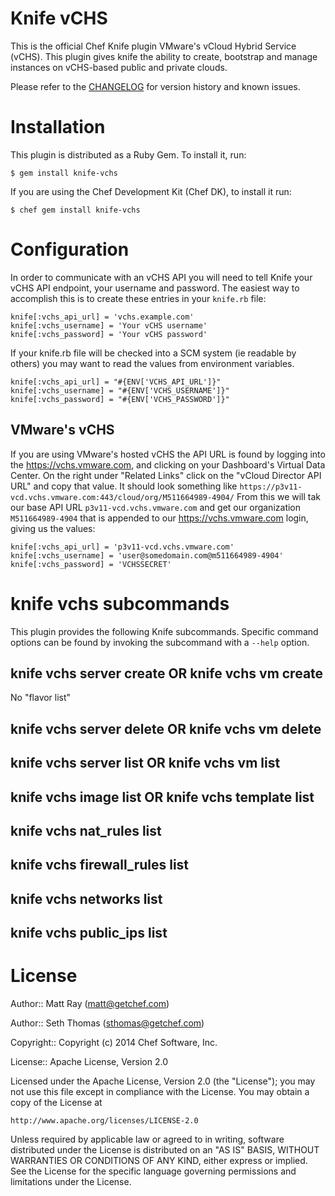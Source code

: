 Knife vCHS
===============

This is the official Chef Knife plugin VMware's vCloud Hybrid Service (vCHS). This plugin gives knife the ability to create, bootstrap and manage instances on vCHS-based public and private clouds.

Please refer to the [CHANGELOG](CHANGELOG.md) for version history and known issues.

# Installation #

This plugin is distributed as a Ruby Gem. To install it, run:

    $ gem install knife-vchs

If you are using the Chef Development Kit (Chef DK), to install it run:

    $ chef gem install knife-vchs

# Configuration #

In order to communicate with an vCHS API you will need to tell Knife your vCHS API endpoint, your username and password. The easiest way to accomplish this is to create these entries in your `knife.rb` file:

    knife[:vchs_api_url] = 'vchs.example.com'
    knife[:vchs_username] = 'Your vCHS username'
    knife[:vchs_password] = 'Your vCHS password'

If your knife.rb file will be checked into a SCM system (ie readable by others) you may want to read the values from environment variables.

    knife[:vchs_api_url] = "#{ENV['VCHS_API_URL']}"
    knife[:vchs_username] = "#{ENV['VCHS_USERNAME']}"
    knife[:vchs_password] = "#{ENV['VCHS_PASSWORD']}"

## VMware's vCHS ##

If you are using VMware's hosted vCHS the API URL is found by logging into the https://vchs.vmware.com, and clicking on your Dashboard's Virtual Data Center. On the right under "Related Links" click on the "vCloud Director API URL" and copy that value. It should look something like `https://p3v11-vcd.vchs.vmware.com:443/cloud/org/M511664989-4904/` From this we will tak our base API URL `p3v11-vcd.vchs.vmware.com` and get our organization `M511664989-4904` that is appended to our https://vchs.vmware.com login, giving us the values:

    knife[:vchs_api_url] = 'p3v11-vcd.vchs.vmware.com'
    knife[:vchs_username] = 'user@somedomain.com@m511664989-4904'
    knife[:vchs_password] = 'VCHSSECRET'

# knife vchs subcommands #

This plugin provides the following Knife subcommands. Specific command options can be found by invoking the subcommand with a `--help` option.

## knife vchs server create OR knife vchs vm create ##
No "flavor list"

## knife vchs server delete OR knife vchs vm delete ##

## knife vchs server list OR knife vchs vm list ##

## knife vchs image list OR knife vchs template list ##

## knife vchs nat_rules list ##

## knife vchs firewall_rules list ##

## knife vchs networks list ##

## knife vchs public_ips list ##

# License #

Author:: Matt Ray (<matt@getchef.com>)

Author:: Seth Thomas (<sthomas@getchef.com>)

Copyright:: Copyright (c) 2014 Chef Software, Inc.

License:: Apache License, Version 2.0

Licensed under the Apache License, Version 2.0 (the "License");
you may not use this file except in compliance with the License.
You may obtain a copy of the License at

    http://www.apache.org/licenses/LICENSE-2.0

Unless required by applicable law or agreed to in writing, software
distributed under the License is distributed on an "AS IS" BASIS,
WITHOUT WARRANTIES OR CONDITIONS OF ANY KIND, either express or implied.
See the License for the specific language governing permissions and
limitations under the License.
